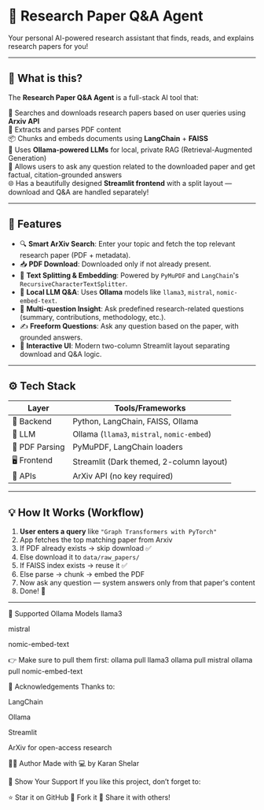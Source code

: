 # 🧠 Research Paper Q&A Agent

Your personal AI-powered research assistant that finds, reads, and explains research papers for you!

---

## 📌 What is this?

The **Research Paper Q&A Agent** is a full-stack AI tool that:

🔎 Searches and downloads research papers based on user queries using **Arxiv API**  
📄 Extracts and parses PDF content  
📦 Chunks and embeds documents using **LangChain** + **FAISS**  
🤖 Uses **Ollama-powered LLMs** for local, private RAG (Retrieval-Augmented Generation)  
💬 Allows users to ask any question related to the downloaded paper and get factual, citation-grounded answers  
🌐 Has a beautifully designed **Streamlit frontend** with a split layout — download and Q&A are handled separately!

---

## 🚀 Features

- 🔍 **Smart ArXiv Search**: Enter your topic and fetch the top relevant research paper (PDF + metadata).
- 📥 **PDF Download**: Downloaded only if not already present.
- 🧩 **Text Splitting & Embedding**: Powered by `PyMuPDF` and `LangChain`'s `RecursiveCharacterTextSplitter`.
- 🧠 **Local LLM Q&A**: Uses **Ollama** models like `llama3`, `mistral`, `nomic-embed-text`.
- 🧠 **Multi-question Insight**: Ask predefined research-related questions (summary, contributions, methodology, etc.).
- ✍️ **Freeform Questions**: Ask any question based on the paper, with grounded answers.
- 🌈 **Interactive UI**: Modern two-column Streamlit layout separating download and Q&A logic.

---


## ⚙️ Tech Stack

| Layer         | Tools/Frameworks                         |
|---------------|------------------------------------------|
| 🔗 Backend     | Python, LangChain, FAISS, Ollama          |
| 🧠 LLM         | Ollama (`llama3`, `mistral`, `nomic-embed`) |
| 📄 PDF Parsing | PyMuPDF, LangChain loaders               |
| 🖥️ Frontend     | Streamlit (Dark themed, 2-column layout) |
| 📡 APIs        | ArXiv API (no key required)              |

---

## 💡 How It Works (Workflow)

1. **User enters a query** like `"Graph Transformers with PyTorch"`  
2. App fetches the top matching paper from Arxiv  
3. If PDF already exists → skip download ✅  
4. Else download it to `data/raw_papers/`  
5. If FAISS index exists → reuse it ✅  
6. Else parse → chunk → embed the PDF  
7. Now ask any question — system answers only from that paper's content  
8. Done! 🎯

---


🧪 Supported Ollama Models
llama3

mistral

nomic-embed-text

👉 Make sure to pull them first:
ollama pull llama3
ollama pull mistral
ollama pull nomic-embed-text


🙌 Acknowledgements
Thanks to:

LangChain

Ollama

Streamlit

ArXiv for open-access research


🧔‍♂️ Author
Made with 💻 by Karan Shelar

🌟 Show Your Support
If you like this project, don’t forget to:

⭐ Star it on GitHub
🍴 Fork it
🚀 Share it with others!
